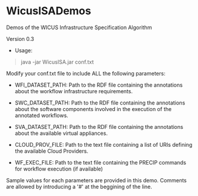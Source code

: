WicusISADemos
=============

Demos of the WICUS Infrastructure Specification Algorithm

Version 0.3

- Usage:

> java -jar WicusISA.jar conf.txt


Modify your conf.txt file to include ALL the following parameters:

- WFI_DATASET_PATH: Path to the RDF file containing the annotations about the workflow infrastructure requirements.

- SWC_DATASET_PATH: Path to the RDF file containing the annotations about the software components involved in the execution of the annotated workflows.

- SVA_DATASET_PATH: Path to the RDF file containing the annotations about the available virtual appliances.

- CLOUD_PROV_FILE: Path to the text file containing a list of URIs defining the available Cloud Providers.

- WF_EXEC_FILE: Path to the text file containing the PRECIP commands for workflow execution (if available)

Sample values for each parameters are provided in this demo. Comments are allowed by introducing a '#' at the beggining of the line.